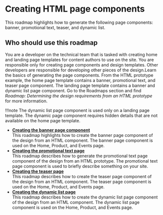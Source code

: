 # Creating HTML page components

This roadmap highlights how to generate the following page components: banner, promotional text, teaser, and dynamic list.

## Who should use this roadmap

You are a developer on the technical team that is tasked with creating home and landing page templates for content authors to use on the site. You are responsible only for creating page components and design templates. Other developers are responsible for developing other pieces of the design.Learn the basics of generating the page components. From the HTML prototype example, the home page template contains a banner, promotional text, and teaser page component. The landing page template contains a banner and dynamic list page component. Go to the Roadmaps section and find *Roadmap: Determining the design requirements from an HTML prototype* for more information.

!!!note
    The dynamic list page component is used only on a landing page template. The dynamic page component requires hidden details that are not available on the home page template.

-   **[Creating the banner page component](rm_create_site_dev_banner.md)**  
This roadmap highlights how to create the banner page component of the design from an HTML component. The banner page component is used on the Home, Product, and Events page.
-   **[Creating the promotional text page](rm_create_site_dev_blurb.md)**  
This roadmap describes how to generate the promotional text page component of the design from an HTML prototype. The promotional text page component is used to briefly describe something on your site.
-   **[Creating the teaser page](rm_create_site_dev_teaser.md)**  
This roadmap describes how to create the teaser page component of the design from an HTML component. The teaser page component is used on the Home, Product, and Events page.
-   **[Creating the dynamic list page](rm_create_site_dev_dynamiclist.md)**  
This roadmap describes how to create the dynamic list page component of the design from an HTML component. The dynamic list page component is used on the Home, Product, and Events page.


